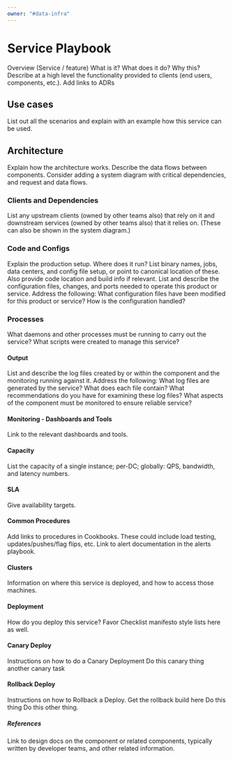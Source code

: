 ```yaml
---
owner: "#data-infra"
---
```


<!-- markdownlint-disable-file -->

# Service Playbook

Overview (Service / feature)
What is it? What does it do? Why this? Describe at a high level the functionality provided to clients (end users, components, etc.). Add links to ADRs

## Use cases

List out all the scenarios and explain with an example how this service can be used.

## Architecture

Explain how the architecture works. Describe the data flows between components. Consider adding a system diagram with critical dependencies, and request and data flows.

### Clients and Dependencies

List any upstream clients (owned by other teams also) that rely on it and downstream services (owned by other teams also) that it relies on. (These can also be shown in the system diagram.)

### Code and Configs

Explain the production setup. Where does it run? List binary names, jobs, data centers, and config file setup, or point to canonical location of these. Also provide code location and build info if relevant.
List and describe the configuration files, changes, and ports needed to operate this product or service.
Address the following: What configuration files have been modified for this product or service? How is the configuration handled?

### Processes

What daemons and other processes must be running to carry out the service? What scripts were created to manage this service?

#### Output
List and describe the log files created by or within the component and the monitoring running against it. Address the following: What log files are generated by the service? What does each file contain? What recommendations do you have for examining these log files? What aspects of the component must be monitored to ensure reliable service?

#### Monitoring - Dashboards and Tools

Link to the relevant dashboards and tools.

#### Capacity

List the capacity of a single instance; per-DC; globally: QPS, bandwidth, and latency numbers.

#### SLA

Give availability targets.

#### Common Procedures

Add links to procedures in Cookbooks. These could include load testing, updates/pushes/flag flips, etc. Link to alert documentation in the alerts playbook.

#### Clusters

Information on where this service is deployed, and how to access those machines.

#### Deployment 

How do you deploy this service? Favor Checklist manifesto style lists here as well.

#### Canary Deploy
Instructions on how to do a Canary Deployment
Do this canary thing
another canary task
#### Rollback Deploy

Instructions on how to Rollback a Deploy.
Get the rollback build here
Do this thing
Do this other thing.

##### References

Link to design docs on the component or related components, typically written by developer teams, and other related information.
